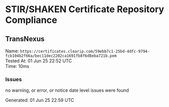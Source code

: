 # STIR/SHAKEN Certificate Repository Compliance

## TransNexus

Name: `https://certificates.clearip.com/59ebb7c1-25bd-4dfc-9794-fcb104b2f66a/bec11dec2202ca1691fb8f6d8eba721b.pem`\
Tested At: 01 Jun 25 22:52 UTC\
Time: 10ms

### Issues

no warning, or error, or notice date level issues were found

Generated: 01 Jun 25 22:59 UTC